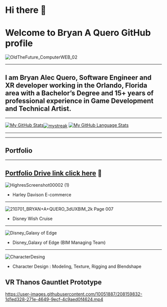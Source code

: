 # Hi there 👋
# Welcome to Bryan A Quero GitHub profile
![OldTheFuture_ComputerWEB_02](https://user-images.githubusercontent.com/10051887/206914672-eac089b9-6d47-47c5-b4e0-b4d33efd3a65.png)

---
## I am Bryan Alec Quero, Software Engineer and XR developer working in the Orlando, Florida area with a Bachelor’s Degree and 15+ years of professional experience in Game Development and Technical Artist.

---
[![My GitHub Stats](https://github-readme-stats.vercel.app/api/?username=Bryan3D&count_private=true&theme=gotham&showicons=true)<img align="center" src="https://github-readme-streak-stats.herokuapp.com/?user=Bryan3D&theme=gotham" alt="mystreak"/>]()
[![My GitHub Language Stats](https://github-readme-stats.vercel.app/api/top-langs/?username=bryan3D&langs_count=5&theme=gotham)]()

---

---

## Portfolio
--- 
[Portfolio Drive link click here](https://drive.google.com/drive/folders/1mtm5-vfWdFmaiwW9CcgxBBa2Oas8uvLe?usp=share_link) 🔗
---

![HighresScreenshot00002 (1)](https://user-images.githubusercontent.com/10051887/206915588-cfe30fd9-fe51-419e-82f0-1743d1d4e4cb.png)
- Harley Davison E-commerce
--- 
![210701_BRYAN+A+QUERO_3dUXBIM_2k Page 007](https://user-images.githubusercontent.com/10051887/206915666-829874e6-d1a0-41bb-85f0-856387128436.jpg)

- Disney Wish Cruise

--- 

![Disney_Galaxy of Edge](https://user-images.githubusercontent.com/10051887/208160247-1f42ddc7-caa3-4439-b9f4-26fd2e2b69d0.jpg)
 - Disney_Galaxy of Edge (BIM Managing Team)
--- 

![CharacterDesing](https://user-images.githubusercontent.com/10051887/206915714-2fe1dbf4-98a5-4b41-a9cf-b03b1c4ee993.png)
- Character Design : Modeling, Texture, Rigging and Blendshape



VR Thanos Gauntlet Prototype
---

https://user-images.githubusercontent.com/10051887/208159832-1d1ed328-271e-4649-9ecf-4c9aed0f4624.mp4









<!--
**Bryan3D/Bryan3D** is a ✨ _special_ ✨ repository because its `README.md` (this file) appears on your GitHub profile.

Here are some ideas to get you started:

- 🔭 I’m currently working on ...
- 🌱 I’m currently learning ...
- 👯 I’m looking to collaborate on ...
- 🤔 I’m looking for help with ...
- 💬 Ask me about ...
- 📫 How to reach me: ...
- 😄 Pronouns: ...
- ⚡ Fun fact: ...
-->
